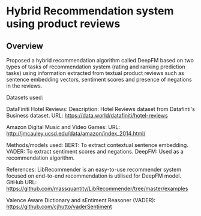 # Hybrid Recommendation system using product reviews

## Overview
Proposed a hybrid recommendation algorithm  called DeepFM based on two types of tasks of recommendation system (rating and ranking prediction tasks) using information extracted from textual product reviews such as sentence embedding vectors, sentiment scores and presence of negations in the reviews.

Datasets used:

DataFiniti Hotel Reviews: 
Description: Hotel Reviews dataset from Datafinti's Business dataset.
URL: https://data.world/datafiniti/hotel-reviews

Amazon Digital Music and Video Games: 
URL: http://jmcauley.ucsd.edu/data/amazon/index_2014.html/


Methods/models used:
BERT: To extract contextual sentence embedding.
VADER: To extract sentiment scores and negations.
DeepFM: Used as a recommendation algorithm.

References:
LibRecommender is an easy-to-use recommender system focused on end-to-end recommendation is utilised for DeepFM model.
GitHub URL: https://github.com/massquantity/LibRecommender/tree/master/examples

Valence Aware Dictionary and sEntiment Reasoner (VADER):
https://github.com/cjhutto/vaderSentiment
